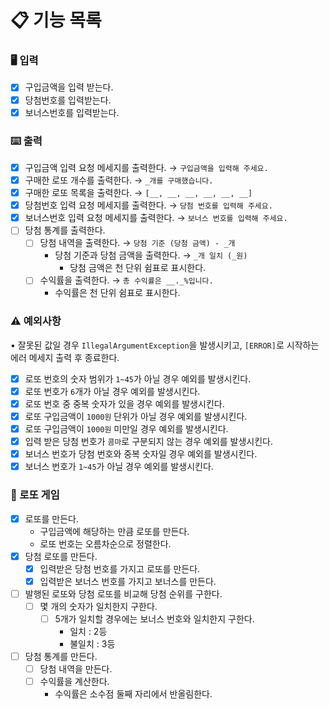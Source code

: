 # 📋 기능 목록

### 🖥 입력

- [x] 구입금액을 입력 받는다.
- [x] 당첨번호를 입력받는다.
- [x] 보너스번호를 입력받는다.

### ⌨️ 출력

- [x] 구입금액 입력 요청 메세지를 출력한다. → `구입금액을 입력해 주세요.`
- [x] 구매한 로또 개수를 출력한다. → `_개를 구매했습니다.`
- [x] 구매한 로또 목록을 출력한다. → `[__, __, __, __, __, __]`
- [x] 당첨번호 입력 요청 메세지를 출력한다. → `당첨 번호를 입력해 주세요.`
- [x] 보너스번호 입력 요청 메세지를 출력한다. → `보너스 번호를 입력해 주세요.`
- [ ] 당첨 통계를 출력한다.
    - [ ] 당첨 내역을 출력한다. → `당첨 기준 (당첨 금액) - _개`
        - 당첨 기준과 당첨 금액을 출력한다. → `_개 일치 (_원)`
            - 당첨 금액은 천 단위 쉼표로 표시한다.
    - [ ] 수익률을 출력한다. → `총 수익률은 __._%입니다.`
        - 수익률은 천 단위 쉼표로 표시한다.

### ⚠️ 예외사항

• 잘못된 값일 경우 `IllegalArgumentException`을 발생시키고, `[ERROR]`로 시작하는 에러 메세지 출력 후 종료한다.

- [x] 로또 번호의 숫자 범위가 `1~45`가 아닐 경우 예외를 발생시킨다.
- [x] 로또 번호가 `6`개가 아닐 경우 예외를 발생시킨다.
- [x] 로또 번호 중 중복 숫자가 있을 경우 예외를 발생시킨다.
- [x] 로또 구입금액이 `1000원` 단위가 아닐 경우 예외를 발생시킨다.
- [x] 로또 구입금액이 `1000원` 미만일 경우 예외를 발생시킨다.
- [x] 입력 받은 당첨 번호가 `콤마`로 구분되지 않는 경우 예외를 발생시킨다.
- [x] 보너스 번호가 당첨 번호와 중복 숫자일 경우 예외를 발생시킨다.
- [x] 보너스 번호가 `1~45`가 아닐 경우 예외를 발생시킨다.

### 🎫 로또 게임

- [x] 로또를 만든다.
    - 구입금액에 해당하는 만큼 로또를 만든다.
    - 로또 번호는 오름차순으로 정렬한다.
- [x] 당첨 로또를 만든다.
    - [x] 입력받은 당첨 번호를 가지고 로또를 만든다.
    - [x] 입력받은 보너스 번호를 가지고 보너스를 만든다.
- [ ] 발행된 로또와 당첨 로또를 비교해 당첨 순위를 구한다.
    - [ ] 몇 개의 숫자가 일치한지 구한다.
        - [ ] 5개가 일치할 경우에는 보너스 번호와 일치한지 구한다.
            - 일치 : 2등
            - 불일치 : 3등
- [ ] 당첨 통계를 만든다.
    - [ ] 당첨 내역을 만든다.
    - [ ] 수익률을 계산한다.
        - 수익률은 소수점 둘째 자리에서 반올림한다.

